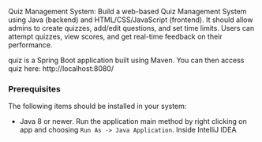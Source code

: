 Quiz Management System: Build a web-based Quiz Management System using Java (backend) and HTML/CSS/JavaScript (frontend). It should allow admins to create quizzes, add/edit questions, and set time limits. Users can attempt quizzes, view scores, and get real-time feedback on their performance.

quiz is a Spring Boot application built using Maven.
You can then access quiz here: http://localhost:8080/
### Prerequisites
The following items should be installed in your system:
* Java 8 or newer.
Run the application main method by right clicking on app and choosing `Run As -> Java Application`.
 Inside IntelliJ IDEA
